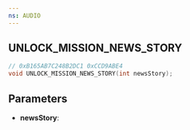 ```yaml
---
ns: AUDIO
---
```

## UNLOCK_MISSION_NEWS_STORY

```c
// 0xB165AB7C248B2DC1 0xCCD9ABE4
void UNLOCK_MISSION_NEWS_STORY(int newsStory);
```

## Parameters
* **newsStory**: 

